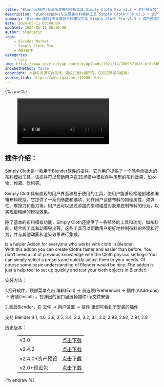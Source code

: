 ```yaml
---
title: "Blender插件|专业服装布料模拟工具 Simply Cloth Pro v3.3 + 资产预设包"
description: "Blender插件|专业服装布料模拟工具 Simply Cloth Pro v3.3 + 资产预设包"
summary: "Blender插件|专业服装布料模拟工具 Simply Cloth Pro v3.3 + 资产预设包"
date: 2024-05-11 00:00:00
updated: 2024-05-11 00:00:00
author: blenderit
tags: 
    - Blender Market
    - Simply Cloth Pro
    - 布料插件
categories:
    - cgzy
img: https://www.cgzy.net/wp-content/uploads/2021/12/1689571045-bf2b585aaeb7a04.webp
showGetMethod: false
copyright: 本插件资源来自网络，版权归原作者所有，仅供交流学习使用！
source_link: https://www.cgzy.net/10280.html
---
```


{% raw %}
<figure class="wp-block-video aligncenter"><video controls src="https://cloud.video.taobao.com/play/u/717183932/p/1/e/6/t/1/384413930635.mp4"></video></figure><div class="wp-block-pandastudio-title"><div class="title_style_01"><h2 id="h2-0">插件介绍：</h2></div></div><p class="is-style-text-indent-2em">Simply Cloth是一款用于Blender软件的插件，它为用户提供了一个简单而强大的布料模拟工具。该插件可以帮助用户在3D场景中模拟各种类型的布料效果，如衣物、帷幕、旗帜等。</p><p class="is-style-text-indent-2em">Simply Cloth具有直观的用户界面和易于使用的工具，使用户能够轻松地创建和编辑布料模拟。它提供了一系列参数和选项，允许用户调整布料的物理属性，如弹性、摩擦力和重力等。用户还可以通过添加约束和碰撞对象来控制布料的行为，以实现更精确的模拟效果。</p><p class="is-style-text-indent-2em">除了基本的布料模拟功能，Simply Cloth还提供了一些额外的工具和功能，如布料刷、缝合线工具和动画导出等。这些工具可以帮助用户更好地控制布料的外观和行为，并与其他动画和渲染效果进行集成。</p><p>is a helper Addon for everyone who works with cloth in Blender.<br>With this addon you can create Cloths faster and easier than before. You don’t need a lot of previous knowledge with the Cloth physics settings! You can simply select a presets and quickly adjust them to your needs. Of course some basic understanding of Blender would be nice. The addon is just a help tool to set up quickly and test your cloth objects in Blender!</p><div class="wp-block-pandastudio-title"><div class="title_style_01"><p>安装方法：</p></div></div><p>1.打开软件，顶部菜单点击 编辑(Edit) → 首选项(Preference) → 插件(AAdd-ons) → 安装(Install) ，在弹出的窗口里选择插件zip文件安装</p><p>2.重启Blender，在 文件 → 用户设置 → 插件 里即可看到所安装的插件</p><div class="wp-block-pandastudio-tips"><div class="tip success "><p>支持 Blender 4.1, 4.0, 3.6, 3.5, 3.4, 3.3, 3.2, 3.1, 3.0, 2.93, 2.92, 2.91, 2.9</p>
</div></div><div class="wp-block-pandastudio-title"><div class="title_style_01"><p>历史版本：</p></div></div><figure class="wp-block-table has-medium-font-size"><table><tbody><tr><td>v3.0</td><td><a href="https://www.cgzy.net/go?_=1868298e8caHR0cHM6Ly9wYW4uYmFpZHUuY29tL3MvMXNYaXdkMXdVVDVNLW1KR080cDJrdFE%2FcHdkPWJvNGM%3D" target="_blank">点击下载</a></td></tr><tr><td>v2.4.2</td><td><a href="https://www.cgzy.net/go?_=3781600aa5aHR0cHM6Ly9wYW4uYmFpZHUuY29tL3MvMURuUE5vbUx2aHJMQVNac2R4em92NEE%2FcHdkPXd0Ym4%3D" target="_blank">点击下载</a></td></tr><tr><td>v2.4.0+资产预设</td><td><a href="https://www.cgzy.net/go?_=ad52b9160baHR0cHM6Ly9wYW4uYmFpZHUuY29tL3MvMTJBSDdnNUpHWDlsLXQyVndJb1VDWnc%2FcHdkPTh2dms%3D" target="_blank">点击下载</a></td></tr><tr><td>v2.0+预设包</td><td><a href="https://www.cgzy.net/go?_=1ee5c97df2aHR0cHM6Ly9wYW4uYmFpZHUuY29tL3MvMTBxMm1KSXBrcHVoZVZIWUlPdEpZYXc%2FcHdkPXVteGc%3D" target="_blank" rel="noreferrer noopener">点击下载</a></td></tr></tbody></table></figure>
<div style="display: none">cgzy</div>
{% endraw %}